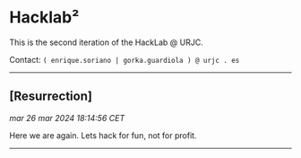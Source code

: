 # Hacklab²

This is the second iteration of the HackLab @ URJC.

Contact: ```( enrique.soriano | gorka.guardiola ) @ urjc . es```

---

## [Resurrection]
_mar 26 mar 2024 18:14:56 CET_

Here we are again. Lets hack for fun, not for profit.

---
